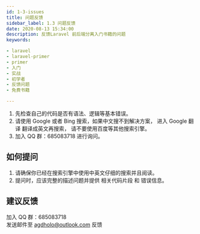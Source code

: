 ```yaml
---
id: 1-3-issues 
title: 问题反馈 
sidebar_label: 1.3 问题反馈 
date: 2020-08-13 15:34:00 
description: 反馈Laravel 前后端分离入门书籍的问题
keywords:

- laravel
- laravel-primer
- primer
- 入门
- 实战
- 初学者
- 反馈问题
- 免费书籍

---
```


1. 先检查自己的代码是否有语法、逻辑等基本错误。
2. 请使用 Google 或者 Bing 搜索，如果中文搜不到解决方案， 进入 Google 翻译 翻译成英文再搜索， 请不要使用百度等其他搜索引擎。
3. 加入 QQ 群：685083718 进行询问。

## 如何提问

1. 请确保你已经在搜索引擎中使用中英文仔细的搜索并且阅读。
2. 提问时，应该完整的描述问题并提供 相关代码片段 和 错误信息。

## 建议反馈

加入 QQ 群：685083718  
发送邮件至 agdholo@outlook.com 反馈

